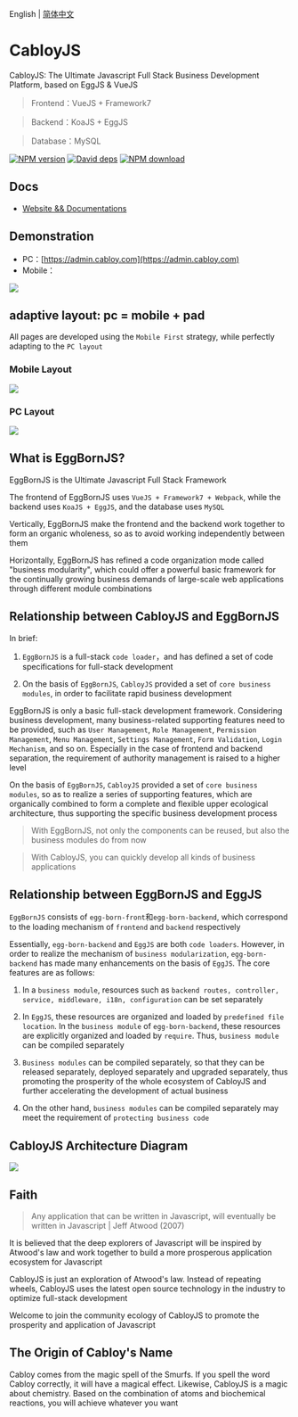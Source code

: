 English | [简体中文](./README.zh-CN.md)

# CabloyJS

CabloyJS: The Ultimate Javascript Full Stack Business Development Platform, based on EggJS & VueJS

> Frontend：VueJS + Framework7

> Backend：KoaJS + EggJS

> Database：MySQL

[![NPM version][npm-image]][npm-url]
[![David deps][david-image]][david-url]
[![NPM download][download-image]][download-url]

[npm-image]: https://img.shields.io/npm/v/cabloy.svg?style=flat-square
[npm-url]: https://npmjs.org/package/cabloy
[david-image]: https://img.shields.io/david/zhennann/cabloy.svg?style=flat-square
[david-url]: https://david-dm.org/zhennann/cabloy
[download-image]: https://img.shields.io/npm/dm/cabloy.svg?style=flat-square
[download-url]: https://npmjs.org/package/cabloy

## Docs

- [Website && Documentations](https://cabloy.com)

## Demonstration

- PC：[https://admin.cabloy.com](https://admin.cabloy.com)
- Mobile：

![](./docs/assets/images/cabloy-demo-qrcode.png)

## adaptive layout: pc = mobile + pad

All pages are developed using the `Mobile First` strategy, while perfectly adapting to the `PC layout`

### Mobile Layout

![](./docs/assets/images/layout-mobile.png)

### PC Layout

![](./docs/assets/images/layout-pc.png)

## What is EggBornJS?

EggBornJS is the Ultimate Javascript Full Stack Framework

The frontend of EggBornJS uses `VueJS + Framework7 + Webpack`, while the backend uses `KoaJS + EggJS`, and the database uses `MySQL`

Vertically, EggBornJS make the frontend and the backend work together to form an organic wholeness, so as to avoid working independently between them

Horizontally, EggBornJS has refined a code organization mode called "business modularity", which could offer a powerful basic framework for the continually growing business demands of large-scale web applications through different module combinations

## Relationship between CabloyJS and EggBornJS

In brief:

1. `EggBornJS` is a full-stack `code loader`，and has defined a set of code specifications for full-stack development

2. On the basis of `EggBornJS`, `CabloyJS` provided a set of `core business modules`, in order to facilitate rapid business development

EggBornJS is only a basic full-stack development framework. Considering business development, many business-related supporting features need to be provided, such as `User Management`, `Role Management`, `Permission Management`, `Menu Management`, `Settings Management`, `Form Validation`, `Login Mechanism`, and so on. Especially in the case of frontend and backend separation, the requirement of authority management is raised to a higher level

On the basis of `EggBornJS`, `CabloyJS` provided a set of `core business modules`, so as to realize a series of supporting features, which are organically combined to form a complete and flexible upper ecological architecture, thus supporting the specific business development process

> With EggBornJS, not only the components can be reused, but also the business modules do from now

> With CabloyJS, you can quickly develop all kinds of business applications

## Relationship between EggBornJS and EggJS

`EggBornJS` consists of `egg-born-front`和`egg-born-backend`, which correspond to the loading mechanism of `frontend` and `backend` respectively

Essentially, `egg-born-backend` and `EggJS` are both `code loaders`. However, in order to realize the mechanism of `business modularization`, `egg-born-backend` has made many enhancements on the basis of `EggJS`. The core features are as follows:

1. In a `business module`, resources such as `backend routes, controller, service, middleware, i18n, configuration` can be set separately

2. In `EggJS`, these resources are organized and loaded by `predefined file location`. In the `business module` of `egg-born-backend`, these resources are explicitly organized and loaded by `require`. Thus, `business module` can be compiled separately

3. `Business modules` can be compiled separately, so that they can be released separately, deployed separately and upgraded separately, thus promoting the prosperity of the whole ecosystem of CabloyJS and further accelerating the development of actual business

4. On the other hand, `business modules` can be compiled separately may meet the requirement of `protecting business code`

## CabloyJS Architecture Diagram

![](./docs/assets/images/cabloy.png)

## Faith

> Any application that can be written in Javascript, will eventually be written in Javascript | Jeff Atwood (2007)

It is believed that the deep explorers of Javascript will be inspired by Atwood's law and work together to build a more prosperous application ecosystem for Javascript

CabloyJS is just an exploration of Atwood's law. Instead of repeating wheels, CabloyJS uses the latest open source technology in the industry to optimize full-stack development

Welcome to join the community ecology of CabloyJS to promote the prosperity and application of Javascript

## The Origin of Cabloy's Name

Cabloy comes from the magic spell of the Smurfs. If you spell the word Cabloy correctly, it will have a magical effect. Likewise, CabloyJS is a magic about chemistry. Based on the combination of atoms and biochemical reactions, you will achieve whatever you want
